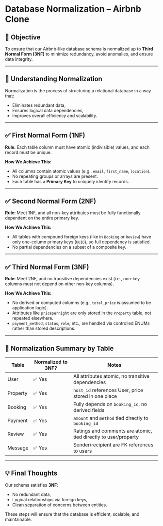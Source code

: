 # Database Normalization – Airbnb Clone

## 📌 Objective
To ensure that our Airbnb-like database schema is normalized up to **Third Normal Form (3NF)** to minimize redundancy, avoid anomalies, and ensure data integrity.

---

## 🧠 Understanding Normalization

Normalization is the process of structuring a relational database in a way that:
- Eliminates redundant data,
- Ensures logical data dependencies,
- Improves overall efficiency and scalability.

---

## ✅ First Normal Form (1NF)
**Rule:** Each table column must have atomic (indivisible) values, and each record must be unique.

**How We Achieve This:**
- All columns contain atomic values (e.g., `email`, `first_name`, `location`).
- No repeating groups or arrays are present.
- Each table has a **Primary Key** to uniquely identify records.

---

## ✅ Second Normal Form (2NF)
**Rule:** Meet 1NF, and all non-key attributes must be fully functionally dependent on the entire primary key.

**How We Achieve This:**
- All tables with compound foreign keys (like in `Booking` or `Review`) have only one-column primary keys (`UUID`), so full dependency is satisfied.
- No partial dependencies on a subset of a composite key.

---

## ✅ Third Normal Form (3NF)
**Rule:** Meet 2NF, and no transitive dependencies exist (i.e., non-key columns must not depend on other non-key columns).

**How We Achieve This:**
- No derived or computed columns (e.g., `total_price` is assumed to be application logic).
- Attributes like `pricepernight` are only stored in the `Property` table, not repeated elsewhere.
- `payment_method`, `status`, `role`, etc., are handled via controlled ENUMs rather than stored descriptions.

---

## 🧩 Normalization Summary by Table

| Table      | Normalized to 3NF? | Notes |
|------------|--------------------|-------|
| User       | ✅ Yes             | All attributes atomic, no transitive dependencies |
| Property   | ✅ Yes             | `host_id` references User, price stored in one place |
| Booking    | ✅ Yes             | Fully depends on `booking_id`, no derived fields |
| Payment    | ✅ Yes             | `amount` and `method` tied directly to `booking_id` |
| Review     | ✅ Yes             | Ratings and comments are atomic, tied directly to user/property |
| Message    | ✅ Yes             | Sender/recipient are FK references to users |

---

## 💡 Final Thoughts

Our schema satisfies **3NF**:
- No redundant data,
- Logical relationships via foreign keys,
- Clean separation of concerns between entities.

These steps will ensure that the database is efficient, scalable, and maintainable.
